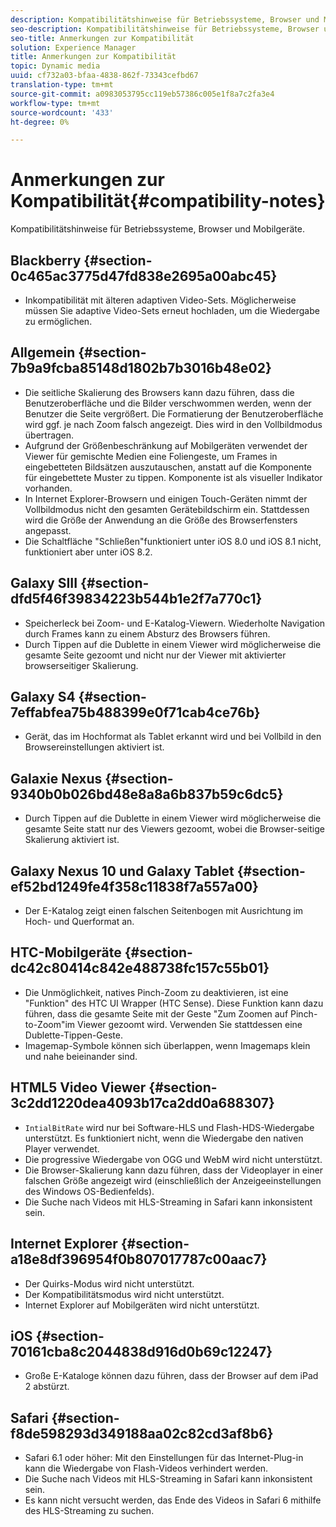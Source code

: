 ```yaml
---
description: Kompatibilitätshinweise für Betriebssysteme, Browser und Mobilgeräte.
seo-description: Kompatibilitätshinweise für Betriebssysteme, Browser und Mobilgeräte.
seo-title: Anmerkungen zur Kompatibilität
solution: Experience Manager
title: Anmerkungen zur Kompatibilität
topic: Dynamic media
uuid: cf732a03-bfaa-4838-862f-73343cefbd67
translation-type: tm+mt
source-git-commit: a0983053795cc119eb57386c005e1f8a7c2fa3e4
workflow-type: tm+mt
source-wordcount: '433'
ht-degree: 0%

---
```



# Anmerkungen zur Kompatibilität{#compatibility-notes}

<!-- Updated June 1, 2020 from https://wiki.corp.adobe.com/pages/viewpage.action?spaceKey=scene7qa&title=s7Viewers%2C+S7SDK%2C+S7OnDemand+Release+Notes - Contact is Sasha -->

Kompatibilitätshinweise für Betriebssysteme, Browser und Mobilgeräte.

## Blackberry {#section-0c465ac3775d47fd838e2695a00abc45}

* Inkompatibilität mit älteren adaptiven Video-Sets. Möglicherweise müssen Sie adaptive Video-Sets erneut hochladen, um die Wiedergabe zu ermöglichen.

## Allgemein {#section-7b9a9fcba85148d1802b7b3016b48e02}

* Die seitliche Skalierung des Browsers kann dazu führen, dass die Benutzeroberfläche und die Bilder verschwommen werden, wenn der Benutzer die Seite vergrößert. Die Formatierung der Benutzeroberfläche wird ggf. je nach Zoom falsch angezeigt. Dies wird in den Vollbildmodus übertragen.
* Aufgrund der Größenbeschränkung auf Mobilgeräten verwendet der Viewer für gemischte Medien eine Foliengeste, um Frames in eingebetteten Bildsätzen auszutauschen, anstatt auf die Komponente für eingebettete Muster zu tippen. Komponente ist als visueller Indikator vorhanden.
* In Internet Explorer-Browsern und einigen Touch-Geräten nimmt der Vollbildmodus nicht den gesamten Gerätebildschirm ein. Stattdessen wird die Größe der Anwendung an die Größe des Browserfensters angepasst.
* Die Schaltfläche &quot;Schließen&quot;funktioniert unter iOS 8.0 und iOS 8.1 nicht, funktioniert aber unter iOS 8.2.

## Galaxy SIII {#section-dfd5f46f39834223b544b1e2f7a770c1}

* Speicherleck bei Zoom- und E-Katalog-Viewern. Wiederholte Navigation durch Frames kann zu einem Absturz des Browsers führen.
* Durch Tippen auf die Dublette in einem Viewer wird möglicherweise die gesamte Seite gezoomt und nicht nur der Viewer mit aktivierter browserseitiger Skalierung.

## Galaxy S4 {#section-7effabfea75b488399e0f71cab4ce76b}

* Gerät, das im Hochformat als Tablet erkannt wird und bei Vollbild in den Browsereinstellungen aktiviert ist.

## Galaxie Nexus {#section-9340b0b026bd48e8a8a6b837b59c6dc5}

* Durch Tippen auf die Dublette in einem Viewer wird möglicherweise die gesamte Seite statt nur des Viewers gezoomt, wobei die Browser-seitige Skalierung aktiviert ist.

## Galaxy Nexus 10 und Galaxy Tablet {#section-ef52bd1249fe4f358c11838f7a557a00}

* Der E-Katalog zeigt einen falschen Seitenbogen mit Ausrichtung im Hoch- und Querformat an.

## HTC-Mobilgeräte {#section-dc42c80414c842e488738fc157c55b01}

* Die Unmöglichkeit, natives Pinch-Zoom zu deaktivieren, ist eine &quot;Funktion&quot; des HTC UI Wrapper (HTC Sense). Diese Funktion kann dazu führen, dass die gesamte Seite mit der Geste &quot;Zum Zoomen auf Pinch-to-Zoom&quot;im Viewer gezoomt wird. Verwenden Sie stattdessen eine Dublette-Tippen-Geste.
* Imagemap-Symbole können sich überlappen, wenn Imagemaps klein und nahe beieinander sind.

## HTML5 Video Viewer {#section-3c2dd1220dea4093b17ca2dd0a688307}

* `IntialBitRate` wird nur bei Software-HLS und Flash-HDS-Wiedergabe unterstützt. Es funktioniert nicht, wenn die Wiedergabe den nativen Player verwendet.
* Die progressive Wiedergabe von OGG und WebM wird nicht unterstützt.
* Die Browser-Skalierung kann dazu führen, dass der Videoplayer in einer falschen Größe angezeigt wird (einschließlich der Anzeigeeinstellungen des Windows OS-Bedienfelds).
* Die Suche nach Videos mit HLS-Streaming in Safari kann inkonsistent sein.

## Internet Explorer {#section-a18e8df396954f0b807017787c00aac7}

* Der Quirks-Modus wird nicht unterstützt.
* Der Kompatibilitätsmodus wird nicht unterstützt.
* Internet Explorer auf Mobilgeräten wird nicht unterstützt.

## iOS {#section-70161cba8c2044838d916d0b69c12247}

* Große E-Kataloge können dazu führen, dass der Browser auf dem iPad 2 abstürzt.

## Safari {#section-f8de598293d349188aa02c82cd3af8b6}

* Safari 6.1 oder höher: Mit den Einstellungen für das Internet-Plug-in kann die Wiedergabe von Flash-Videos verhindert werden.
* Die Suche nach Videos mit HLS-Streaming in Safari kann inkonsistent sein.
* Es kann nicht versucht werden, das Ende des Videos in Safari 6 mithilfe des HLS-Streaming zu suchen.

